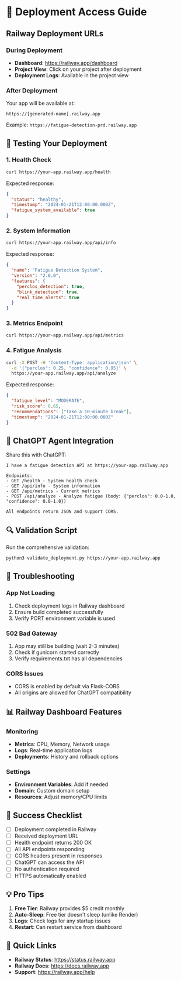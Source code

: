 # 🚀 Deployment Access Guide

## Railway Deployment URLs

### During Deployment
- **Dashboard**: https://railway.app/dashboard
- **Project View**: Click on your project after deployment
- **Deployment Logs**: Available in the project view

### After Deployment
Your app will be available at:
```
https://[generated-name].railway.app
```

Example: `https://fatigue-detection-prd.railway.app`

## 🧪 Testing Your Deployment

### 1. Health Check
```bash
curl https://your-app.railway.app/health
```

Expected response:
```json
{
  "status": "healthy",
  "timestamp": "2024-01-21T12:00:00.000Z",
  "fatigue_system_available": true
}
```

### 2. System Information
```bash
curl https://your-app.railway.app/api/info
```

Expected response:
```json
{
  "name": "Fatigue Detection System",
  "version": "2.0.0",
  "features": {
    "perclos_detection": true,
    "blink_detection": true,
    "real_time_alerts": true
  }
}
```

### 3. Metrics Endpoint
```bash
curl https://your-app.railway.app/api/metrics
```

### 4. Fatigue Analysis
```bash
curl -X POST -H 'Content-Type: application/json' \
  -d '{"perclos": 0.25, "confidence": 0.95}' \
  https://your-app.railway.app/api/analyze
```

Expected response:
```json
{
  "fatigue_level": "MODERATE",
  "risk_score": 0.65,
  "recommendations": ["Take a 10-minute break"],
  "timestamp": "2024-01-21T12:00:00.000Z"
}
```

## 📱 ChatGPT Agent Integration

Share this with ChatGPT:
```
I have a fatigue detection API at https://your-app.railway.app

Endpoints:
- GET /health - System health check
- GET /api/info - System information
- GET /api/metrics - Current metrics
- POST /api/analyze - Analyze fatigue (body: {"perclos": 0.0-1.0, "confidence": 0.0-1.0})

All endpoints return JSON and support CORS.
```

## 🔍 Validation Script

Run the comprehensive validation:
```bash
python3 validate_deployment.py https://your-app.railway.app
```

## 🚨 Troubleshooting

### App Not Loading
1. Check deployment logs in Railway dashboard
2. Ensure build completed successfully
3. Verify PORT environment variable is used

### 502 Bad Gateway
1. App may still be building (wait 2-3 minutes)
2. Check if gunicorn started correctly
3. Verify requirements.txt has all dependencies

### CORS Issues
- CORS is enabled by default via Flask-CORS
- All origins are allowed for ChatGPT compatibility

## 📊 Railway Dashboard Features

### Monitoring
- **Metrics**: CPU, Memory, Network usage
- **Logs**: Real-time application logs
- **Deployments**: History and rollback options

### Settings
- **Environment Variables**: Add if needed
- **Domain**: Custom domain setup
- **Resources**: Adjust memory/CPU limits

## 🎯 Success Checklist

- [ ] Deployment completed in Railway
- [ ] Received deployment URL
- [ ] Health endpoint returns 200 OK
- [ ] All API endpoints responding
- [ ] CORS headers present in responses
- [ ] ChatGPT can access the API
- [ ] No authentication required
- [ ] HTTPS automatically enabled

## 💡 Pro Tips

1. **Free Tier**: Railway provides $5 credit monthly
2. **Auto-Sleep**: Free tier doesn't sleep (unlike Render)
3. **Logs**: Check logs for any startup issues
4. **Restart**: Can restart service from dashboard

## 🔗 Quick Links

- **Railway Status**: https://status.railway.app
- **Railway Docs**: https://docs.railway.app
- **Support**: https://railway.app/help